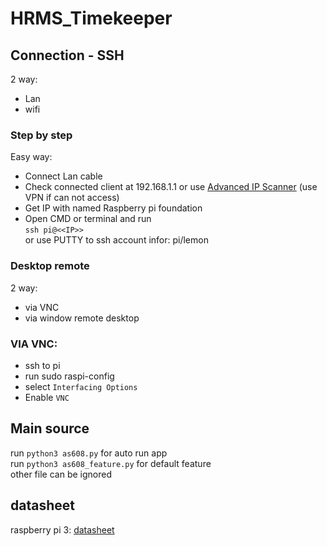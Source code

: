 # HRMS_Timekeeper


## <b>Connection - SSH</b>
2 way:
* Lan
* wifi
### Step by step
Easy way:
* Connect Lan cable
* Check connected client at 192.168.1.1 or use [Advanced IP Scanner](https://www.advanced-ip-scanner.com/) (use VPN if can not access)
* Get IP with named Raspberry pi foundation
* Open CMD or terminal and run\
```ssh pi@<<IP>>```\
or use PUTTY to ssh
account infor: pi/lemon

### <b>Desktop remote</b>
2 way:
* via VNC
* via window remote desktop

### VIA VNC:
* ssh to pi
* run sudo raspi-config
* select ```Interfacing Options```
* Enable ```VNC```

## Main source
run 
```python3 as608.py``` for auto run app\
run
```python3 as608_feature.py``` for default feature\
other file can be ignored

## datasheet

raspberry pi 3: [datasheet](https://www.google.com/search?q=raspberrypi+datasheet&rlz=1C1ONGR_enVN955VN955&sxsrf=ALiCzsYWzLzl-t-SZeTuW4CP2ZT47-M6nA:1672135704235&source=lnms&tbm=isch&sa=X&ved=2ahUKEwj456r1xpn8AhU4QPUHHZyNB9IQ_AUoAXoECAEQAw&biw=1920&bih=937&dpr=1#imgrc=AlEeh-fnVD2uDM)